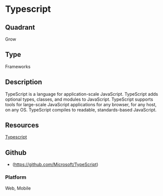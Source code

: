 # Typescript

## Quadrant
Grow

## Type
Frameworks

## Description
TypeScript is a language for application-scale JavaScript. TypeScript adds optional types, classes, and modules to JavaScript. TypeScript supports tools for large-scale JavaScript applications for any browser, for any host, on any OS. TypeScript compiles to readable, standards-based JavaScript.

## Resources
[Typescript](https://www.typescriptlang.org/)

## Github
* (https://github.com/Microsoft/TypeScript)

### Platform

Web, Mobile